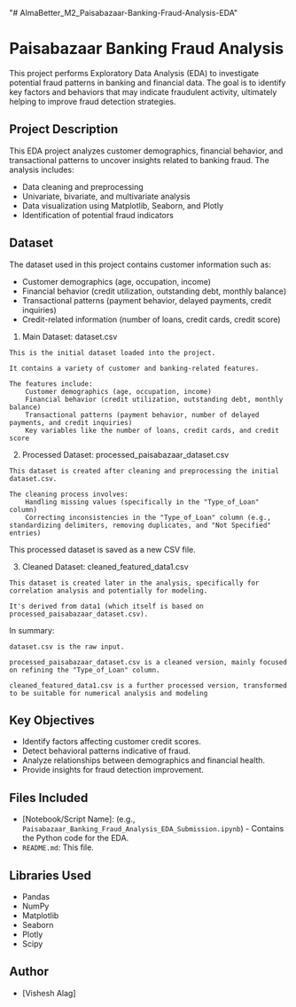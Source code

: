 "# AlmaBetter_M2_Paisabazaar-Banking-Fraud-Analysis-EDA" 

# Paisabazaar Banking Fraud Analysis

This project performs Exploratory Data Analysis (EDA) to investigate potential fraud patterns in banking and financial data. The goal is to identify key factors and behaviors that may indicate fraudulent activity, ultimately helping to improve fraud detection strategies.

## Project Description

This EDA project analyzes customer demographics, financial behavior, and transactional patterns to uncover insights related to banking fraud. The analysis includes:

* Data cleaning and preprocessing
* Univariate, bivariate, and multivariate analysis
* Data visualization using Matplotlib, Seaborn, and Plotly
* Identification of potential fraud indicators

## Dataset

The dataset used in this project contains customer information such as:

* Customer demographics (age, occupation, income)
* Financial behavior (credit utilization, outstanding debt, monthly balance)
* Transactional patterns (payment behavior, delayed payments, credit inquiries)
* Credit-related information (number of loans, credit cards, credit score)


1.   Main Dataset: dataset.csv

    This is the initial dataset loaded into the project.

    It contains a variety of customer and banking-related features.

    The features include:
        Customer demographics (age, occupation, income)
        Financial behavior (credit utilization, outstanding debt, monthly balance)
        Transactional patterns (payment behavior, number of delayed payments, and credit inquiries)
        Key variables like the number of loans, credit cards, and credit score   

2.   Processed Dataset: processed_paisabazaar_dataset.csv

    This dataset is created after cleaning and preprocessing the initial dataset.csv.

    The cleaning process involves:
        Handling missing values (specifically in the "Type_of_Loan" column)
        Correcting inconsistencies in the "Type_of_Loan" column (e.g., standardizing delimiters, removing duplicates, and "Not Specified" entries)   

This processed dataset is saved as a new CSV file.  

3.   Cleaned Dataset: cleaned_featured_data1.csv

    This dataset is created later in the analysis, specifically for correlation analysis and potentially for modeling.

    It's derived from data1 (which itself is based on processed_paisabazaar_dataset.csv).

   In summary:

    dataset.csv is the raw input.

    processed_paisabazaar_dataset.csv is a cleaned version, mainly focused on refining the "Type_of_Loan" column.

    cleaned_featured_data1.csv is a further processed version, transformed to be suitable for numerical analysis and modeling

## Key Objectives

* Identify factors affecting customer credit scores.
* Detect behavioral patterns indicative of fraud.
* Analyze relationships between demographics and financial health.
* Provide insights for fraud detection improvement.

## Files Included

* \[Notebook/Script Name]: (e.g., `Paisabazaar_Banking_Fraud_Analysis_EDA_Submission.ipynb`) - Contains the Python code for the EDA.
* `README.md`: This file.

## Libraries Used

* Pandas
* NumPy
* Matplotlib
* Seaborn
* Plotly
* Scipy


## Author

* \[Vishesh Alag]

